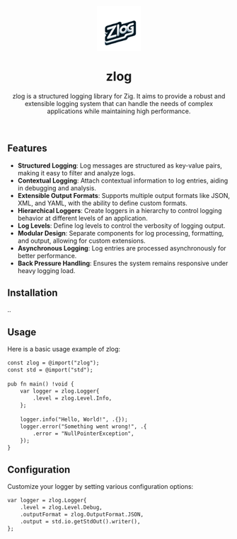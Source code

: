 <h1 align="center">
   <img src="logo.png" width="20%" height="20%" alt="zlog logo" title="zlog logo">
  <br><br>
  zlog
</h1>
<div align="center">
zlog is a structured logging library for Zig. It aims to provide a robust and extensible logging system that can handle the needs of complex applications while maintaining high performance.
</div>
<br><br>

## Features

- **Structured Logging**: Log messages are structured as key-value pairs, making it easy to filter and analyze logs.
- **Contextual Logging**: Attach contextual information to log entries, aiding in debugging and analysis.
- **Extensible Output Formats**: Supports multiple output formats like JSON, XML, and YAML, with the ability to define custom formats.
- **Hierarchical Loggers**: Create loggers in a hierarchy to control logging behavior at different levels of an application.
- **Log Levels**: Define log levels to control the verbosity of logging output.
- **Modular Design**: Separate components for log processing, formatting, and output, allowing for custom extensions.
- **Asynchronous Logging**: Log entries are processed asynchronously for better performance.
- **Back Pressure Handling**: Ensures the system remains responsive under heavy logging load.

## Installation

..

## Usage
Here is a basic usage example of zlog:
```zig
const zlog = @import("zlog");
const std = @import("std");

pub fn main() !void {
    var logger = zlog.Logger{
        .level = zlog.Level.Info,
    };

    logger.info("Hello, World!", .{});
    logger.error("Something went wrong!", .{
        .error = "NullPointerException",
    });
}
```

## Configuration
Customize your logger by setting various configuration options:
```zig
var logger = zlog.Logger{
    .level = zlog.Level.Debug,
    .outputFormat = zlog.OutputFormat.JSON,
    .output = std.io.getStdOut().writer(),
};
```

